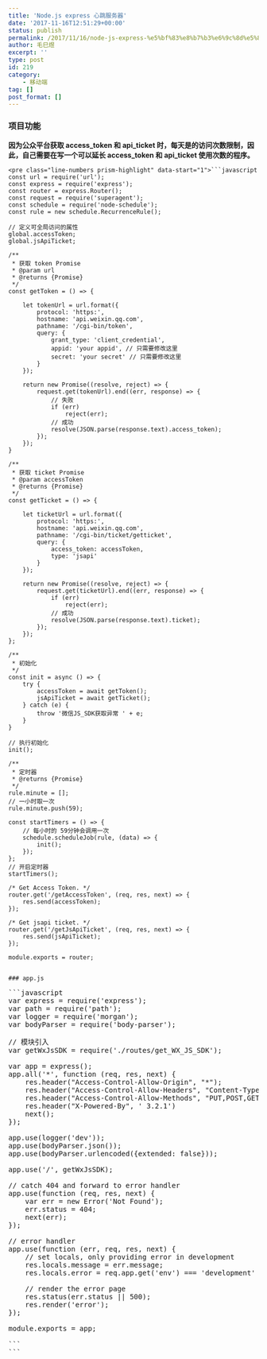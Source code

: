 ```yaml
---
title: 'Node.js express 心跳服务器'
date: '2017-11-16T12:51:29+00:00'
status: publish
permalink: /2017/11/16/node-js-express-%e5%bf%83%e8%b7%b3%e6%9c%8d%e5%8a%a1%e5%99%a8
author: 毛巳煜
excerpt: ''
type: post
id: 219
category:
    - 移动端
tag: []
post_format: []
---
```

### 项目功能

**因为公众平台获取 access\_token 和 api\_ticket 时，每天是的访问次数限制，因此，自己需要在写一个可以延长 access\_token 和 api\_ticket 使用次数的程序。**

```
<pre class="line-numbers prism-highlight" data-start="1">```javascript
const url = require('url');
const express = require('express');
const router = express.Router();
const request = require('superagent');
const schedule = require('node-schedule');
const rule = new schedule.RecurrenceRule();

// 定义可全局访问的属性
global.accessToken;
global.jsApiTicket;

/**
 * 获取 token Promise
 * @param url
 * @returns {Promise}
 */
const getToken = () => {

    let tokenUrl = url.format({
        protocol: 'https:',
        hostname: 'api.weixin.qq.com',
        pathname: '/cgi-bin/token',
        query: {
            grant_type: 'client_credential',
            appid: 'your appid', // 只需要修改这里
            secret: 'your secret' // 只需要修改这里
        }
    });

    return new Promise((resolve, reject) => {
        request.get(tokenUrl).end((err, response) => {
            // 失败
            if (err)
                reject(err);
            // 成功
            resolve(JSON.parse(response.text).access_token);
        });
    });
}

/**
 * 获取 ticket Promise
 * @param accessToken
 * @returns {Promise}
 */
const getTicket = () => {

    let ticketUrl = url.format({
        protocol: 'https:',
        hostname: 'api.weixin.qq.com',
        pathname: '/cgi-bin/ticket/getticket',
        query: {
            access_token: accessToken,
            type: 'jsapi'
        }
    });

    return new Promise((resolve, reject) => {
        request.get(ticketUrl).end((err, response) => {
            if (err)
                reject(err);
            // 成功
            resolve(JSON.parse(response.text).ticket);
        });
    });
};

/**
 * 初始化
 */
const init = async () => {
    try {
        accessToken = await getToken();
        jsApiTicket = await getTicket();
    } catch (e) {
        throw '微信JS_SDK获取异常 ' + e;
    }
}

// 执行初始化
init();

/**
 * 定时器
 * @returns {Promise}
 */
rule.minute = [];
// 一小时取一次
rule.minute.push(59);

const startTimers = () => {
    // 每小时的 59分钟会调用一次
    schedule.scheduleJob(rule, (data) => {
        init();
    });
};
// 开启定时器
startTimers();

/* Get Access Token. */
router.get('/getAccessToken', (req, res, next) => {
    res.send(accessToken);
});

/* Get jsapi ticket. */
router.get('/getJsApiTicket', (req, res, next) => {
    res.send(jsApiTicket);
});

module.exports = router;

```
```

### app.js

```
<pre class="line-numbers prism-highlight" data-start="1">```javascript
var express = require('express');
var path = require('path');
var logger = require('morgan');
var bodyParser = require('body-parser');

// 模块引入
var getWxJsSDK = require('./routes/get_WX_JS_SDK');

var app = express();
app.all('*', function (req, res, next) {
    res.header("Access-Control-Allow-Origin", "*");
    res.header("Access-Control-Allow-Headers", "Content-Type,Content-Length, Authorization, Accept,X-Requested-With");
    res.header("Access-Control-Allow-Methods", "PUT,POST,GET,DELETE,OPTIONS");
    res.header("X-Powered-By", ' 3.2.1')
    next();
});

app.use(logger('dev'));
app.use(bodyParser.json());
app.use(bodyParser.urlencoded({extended: false}));

app.use('/', getWxJsSDK);

// catch 404 and forward to error handler
app.use(function (req, res, next) {
    var err = new Error('Not Found');
    err.status = 404;
    next(err);
});

// error handler
app.use(function (err, req, res, next) {
    // set locals, only providing error in development
    res.locals.message = err.message;
    res.locals.error = req.app.get('env') === 'development' ? err : {};

    // render the error page
    res.status(err.status || 500);
    res.render('error');
});

module.exports = app;

```
```